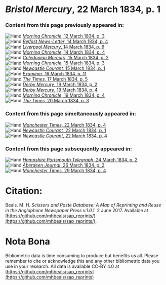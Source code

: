 # *Bristol Mercury*, 22 March 1834, p. 1  
  
### Content from this page previously appeared in:  
![Hand](http://scissorsandpaste.net/wp-content/uploads/2017/06/smallhandpointer.png) [*Morning Chronicle*, 12 March 1834, p. 3](https://mhbeals.github.io/sap_html/Morning-Chronicle/Morning-Chronicle-12-March-1834-p-3)  
![Hand](http://scissorsandpaste.net/wp-content/uploads/2017/06/smallhandpointer.png) [*Belfast News-Letter*, 14 March 1834, p. 4](https://mhbeals.github.io/sap_html/Belfast-News-Letter/Belfast-News-Letter-14-March-1834-p-4)  
![Hand](http://scissorsandpaste.net/wp-content/uploads/2017/06/smallhandpointer.png) [*Liverpool Mercury*, 14 March 1834, p. 6](https://mhbeals.github.io/sap_html/Liverpool-Mercury/Liverpool-Mercury-14-March-1834-p-6)  
![Hand](http://scissorsandpaste.net/wp-content/uploads/2017/06/smallhandpointer.png) [*Morning Chronicle*, 14 March 1834, p. 4](https://mhbeals.github.io/sap_html/Morning-Chronicle/Morning-Chronicle-14-March-1834-p-4)  
![Hand](http://scissorsandpaste.net/wp-content/uploads/2017/06/smallhandpointer.png) [*Caledonian Mercury*, 15 March 1834, p. 2](https://mhbeals.github.io/sap_html/Caledonian-Mercury/Caledonian-Mercury-15-March-1834-p-2)  
![Hand](http://scissorsandpaste.net/wp-content/uploads/2017/06/smallhandpointer.png) [*Morning Chronicle*, 15 March 1834, p. 3](https://mhbeals.github.io/sap_html/Morning-Chronicle/Morning-Chronicle-15-March-1834-p-3)  
![Hand](http://scissorsandpaste.net/wp-content/uploads/2017/06/smallhandpointer.png) [*Newcastle Courant*, 15 March 1834, p. 1](https://mhbeals.github.io/sap_html/Newcastle-Courant/Newcastle-Courant-15-March-1834-p-1)  
![Hand](http://scissorsandpaste.net/wp-content/uploads/2017/06/smallhandpointer.png) [*Examiner*, 16 March 1834, p. 11](https://mhbeals.github.io/sap_html/Examiner/Examiner-16-March-1834-p-11)  
![Hand](http://scissorsandpaste.net/wp-content/uploads/2017/06/smallhandpointer.png) [*The Times*, 17 March 1834, p. 5](https://mhbeals.github.io/sap_html/The-Times/The-Times-17-March-1834-p-5)  
![Hand](http://scissorsandpaste.net/wp-content/uploads/2017/06/smallhandpointer.png) [*Derby Mercury*, 19 March 1834, p. 2](https://mhbeals.github.io/sap_html/Derby-Mercury/Derby-Mercury-19-March-1834-p-2)  
![Hand](http://scissorsandpaste.net/wp-content/uploads/2017/06/smallhandpointer.png) [*Derby Mercury*, 19 March 1834, p. 4](https://mhbeals.github.io/sap_html/Derby-Mercury/Derby-Mercury-19-March-1834-p-4)  
![Hand](http://scissorsandpaste.net/wp-content/uploads/2017/06/smallhandpointer.png) [*Morning Chronicle*, 19 March 1834, p. 4](https://mhbeals.github.io/sap_html/Morning-Chronicle/Morning-Chronicle-19-March-1834-p-4)  
![Hand](http://scissorsandpaste.net/wp-content/uploads/2017/06/smallhandpointer.png) [*The Times*, 20 March 1834, p. 3](https://mhbeals.github.io/sap_html/The-Times/The-Times-20-March-1834-p-3)  
  
### Content from this page simeltaneously appeared in:  
![Hand](http://scissorsandpaste.net/wp-content/uploads/2017/06/smallhandpointer.png) [*Manchester Times*, 22 March 1834, p. 4](https://mhbeals.github.io/sap_html/Manchester-Times/Manchester-Times-22-March-1834-p-4)  
![Hand](http://scissorsandpaste.net/wp-content/uploads/2017/06/smallhandpointer.png) [*Newcastle Courant*, 22 March 1834, p. 1](https://mhbeals.github.io/sap_html/Newcastle-Courant/Newcastle-Courant-22-March-1834-p-1)  
![Hand](http://scissorsandpaste.net/wp-content/uploads/2017/06/smallhandpointer.png) [*Newcastle Courant*, 22 March 1834, p. 4](https://mhbeals.github.io/sap_html/Newcastle-Courant/Newcastle-Courant-22-March-1834-p-4)  
  
### Content from this page subsequently appeared in:  
![Hand](http://scissorsandpaste.net/wp-content/uploads/2017/06/smallhandpointer.png) [*Hampshire Portsmouth Telegraph*, 24 March 1834, p. 2](https://mhbeals.github.io/sap_html/Hampshire-Portsmouth-Telegraph/Hampshire-Portsmouth-Telegraph-24-March-1834-p-2)  
![Hand](http://scissorsandpaste.net/wp-content/uploads/2017/06/smallhandpointer.png) [*Aberdeen Journal*, 26 March 1834, p. 2](https://mhbeals.github.io/sap_html/Aberdeen-Journal/Aberdeen-Journal-26-March-1834-p-2)  
![Hand](http://scissorsandpaste.net/wp-content/uploads/2017/06/smallhandpointer.png) [*Manchester Times*, 29 March 1834, p. 4](https://mhbeals.github.io/sap_html/Manchester-Times/Manchester-Times-29-March-1834-p-4)  


# Citation: 

Beals. M. H. *Scissors and Paste Database: A Map of Reprinting and Reuse in the Anglophone Newspaper Press v.1.0.1.* 2 June 2017. Available at [https://github.com/mhbeals/sap_reprints/](https://github.com/mhbeals/sap_reprints/). 

# Nota Bona

Bibliometric data is time consuming to produce but benefits us all. Please remember to cite or acknowledge this and any other bibliometric data you use in your research. All data is available CC-BY 4.0 at [https://github.com/mhbeals/sap_reprints](https://github.com/mhbeals/sap_reprints)